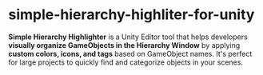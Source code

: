 # simple-hierarchy-highliter-for-unity
**Simple Hierarchy Highlighter** is a Unity Editor tool that helps developers **visually organize GameObjects in the Hierarchy Window** by applying **custom colors, icons, and tags** based on GameObject names. It's perfect for large projects to quickly find and categorize objects in your scenes.
